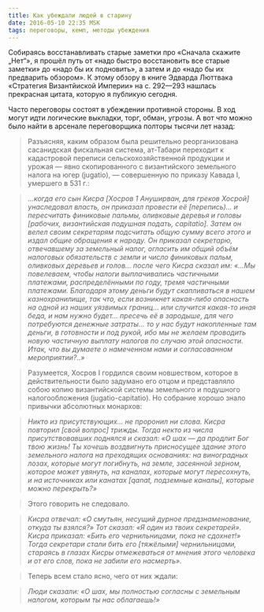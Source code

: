 ```yaml
---
title: Как убеждали людей в старину 
date: 2016-05-10 22:35 MSK
tags: переговоры, кемп, методы убеждения
---
```


Собираясь восстанавливать старые заметки про «Сначала скажите „Нет“», я прошёл путь от «надо быстро восстановить все старые заметки» до «надо бы их подновить», а затем и до «надо бы их предварить обзором». К этому обзору в книге Эдварда Люттвака «Стратегия Византйиской Империи» на с. 292—293 нашлась прекрасная цитата, которую я публикую сегодня. 

Часто переговоры состоят в убеждении противной стороны. В ход могут идти логические выкладки, торг, обман, угрозы. А вот что можно было найти в арсенале переговорщика полторы тысячи лет назад:

>Разъясняя, каким образом была решительно реорганизована сасанидская фискальная система, ат-Табари переходит к кадастровой переписи сельскохозяйственной продукции и урожая — явно скопированного с византийского земельного налога на югер (jugatio), — совершенную по приказу Кавaда I, умершего в 531 г.:

>*...когда его сын Кисpa [Хocров 1 Ануширван, для греков Хосрой] унаследовал власть, он приказал провести её [перепись)... и пересчитать финиковые пальмы, оливковые деревья и головы [рабочих, византийская подушная подать, саріtatiо]. Затем он велел своим секретарям подсчитать общую сумму всего этого и издал общие обращения к народу. Он приказал секретарю, отвечавшему за земельный налог, огласить им общий объём налоговых обязательств с земли и число финиковых пальм, оливковых деревьев и голов... после чего Кисра сказал им: «...Мы повелеваем, чтобы налоги выплачивались частичными платежами, распределёнными по году, тремя частичными платежами. Благодаря этому деньги будут скапливаться в нашем казнохранилище, так что, если возникнет какая-либо опасность на одной из наших уязвимых границ... или случится какая-то иная беда, и нам нужно будет... пресечь её в зародыше, для чего потребуются денежные затраты... то у нас будут накопленные там деньги, в готовности и под рукой, ибо мы не желаем проводить новую частичную выплату налогов по случаю этой опасности. Итак, что вы думаете о намеченном нами и согласованном мероприятии?..»*

>Разумеется, Хоcров I гордился своим новшеством, которое в действительности было задумано его отцом и представляло собою копию византийской системы земельного и подушного налогообложения (jugatio-саріtatio). Но собрание хорошо знало привычки абсолютных монархов:

>*Никто из присутствующих... не проронил ни слова. Кисра повторил [свой вопрос] трижды. Тогда некто из числа присутствовавших поднялся и сказал: «О шах — да продлит Бог твою жизнь! Ты хочешь воздвигнуть присносущее здание этого земельного налога на преходящих основаниях: на виноградных лозах, которые могут погибнуть, на земле, засеянной зерном, которое может увянуть, на каналах, которые могут пересохнуть, и на источниках или канатах [qanat, подземные каналы], которые можно перекрыть?»*

>Этого говорить не следовало.

>*Кисра отвечал: «О смутьян, несущий дурное предзнаменование, откуда ты взялся?» Тот сказал: «Я один из твоих секретарей». Кисра приказал: «Бить его чернильницами, пока не сдохнет!» Тогда секретари стали бить его [тяжёлыми] чернильницами, стараясь в глазах Кисры отмежеваться от мнения этого человека и от его слов, пока не забили его насмерть».*

>Теперь всем стало ясно, чего от них ждали:

>*Люди сказали: «О шах, мы полностью согласны с земельным налогом, которым ты нас облагаешь!»* 
